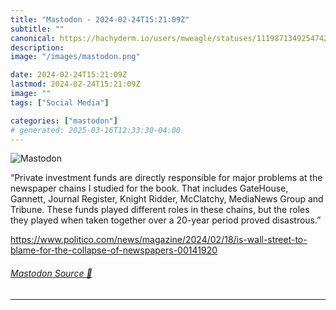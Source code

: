 ```yaml
---
title: "Mastodon - 2024-02-24T15:21:09Z"
subtitle: ""
canonical: https://hachyderm.io/users/mweagle/statuses/111987134925474297
description:
image: "/images/mastodon.png"

date: 2024-02-24T15:21:09Z
lastmod: 2024-02-24T15:21:09Z
image: ""
tags: ["Social Media"]

categories: ["mastodon"]
# generated: 2025-03-16T12:33:30-04:00
---
```

![Mastodon](/images/mastodon.png)

<p>“Private investment funds are directly responsible for major problems at the newspaper chains I studied for the book. That includes GateHouse, Gannett, Journal Register, Knight Ridder, McClatchy, MediaNews Group and Tribune. These funds played different roles in these chains, but the roles they played when taken together over a 20-year period proved disastrous.”</p><p><a href="https://www.politico.com/news/magazine/2024/02/18/is-wall-street-to-blame-for-the-collapse-of-newspapers-00141920" target="_blank" rel="nofollow noopener noreferrer" translate="no"><span class="invisible">https://www.</span><span class="ellipsis">politico.com/news/magazine/202</span><span class="invisible">4/02/18/is-wall-street-to-blame-for-the-collapse-of-newspapers-00141920</span></a></p>


###### [Mastodon Source 🐘](https://hachyderm.io/@mweagle/111987134925474297)

___
